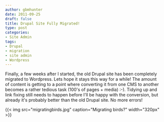 ```yaml
---
author: gbmhunter
date: 2011-09-25
draft: false
title: Drupal Site Fully Migrated!
type: post
categories:
- Site Admin
tags:
- Drupal
- migration
- site admin
- Wordpress
---
```


Finally, a few weeks after I started, the old Drupal site has been completely migrated to Wordpress. Lets hope it stays this way for a while! The amount of content is getting to a point where converting it from one CMS to another becomes a rather tedious task (100's of pages + media) :-). Tidying up and link fixing still needs to happen before I'll be happy with the conversion, but already it's probably better than the old Drupal site. No more errors!

{{< img src="migratingbirds.jpg" caption="Migrating birds?"  width="320px" >}}
